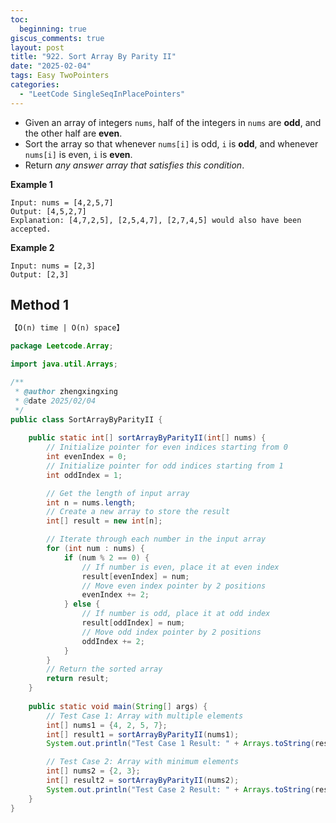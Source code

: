 ```yaml
---
toc:
  beginning: true
giscus_comments: true
layout: post
title: "922. Sort Array By Parity II"
date: "2025-02-04"
tags: Easy TwoPointers
categories:
  - "LeetCode SingleSeqInPlacePointers"
---
```



- Given an array of integers `nums`, half of the integers in `nums` are **odd**, and the other half are **even**.
- Sort the array so that whenever `nums[i]` is odd, `i` is **odd**, and whenever `nums[i]` is even, `i` is **even**.
- Return *any answer array that satisfies this condition*.

**Example 1**

```
Input: nums = [4,2,5,7]
Output: [4,5,2,7]
Explanation: [4,7,2,5], [2,5,4,7], [2,7,4,5] would also have been accepted.
```

**Example 2**

```
Input: nums = [2,3]
Output: [2,3]
```

## Method 1

```tex
【O(n) time | O(n) space】
```

```java
package Leetcode.Array;

import java.util.Arrays;

/**
 * @author zhengxingxing
 * @date 2025/02/04
 */
public class SortArrayByParityII {
    
    public static int[] sortArrayByParityII(int[] nums) {
        // Initialize pointer for even indices starting from 0
        int evenIndex = 0;
        // Initialize pointer for odd indices starting from 1
        int oddIndex = 1;

        // Get the length of input array
        int n = nums.length;
        // Create a new array to store the result
        int[] result = new int[n];

        // Iterate through each number in the input array
        for (int num : nums) {
            if (num % 2 == 0) {
                // If number is even, place it at even index
                result[evenIndex] = num;
                // Move even index pointer by 2 positions
                evenIndex += 2;
            } else {
                // If number is odd, place it at odd index
                result[oddIndex] = num;
                // Move odd index pointer by 2 positions
                oddIndex += 2;
            }
        }
        // Return the sorted array
        return result;
    }
    
    public static void main(String[] args) {
        // Test Case 1: Array with multiple elements
        int[] nums1 = {4, 2, 5, 7};
        int[] result1 = sortArrayByParityII(nums1);
        System.out.println("Test Case 1 Result: " + Arrays.toString(result1));

        // Test Case 2: Array with minimum elements
        int[] nums2 = {2, 3};
        int[] result2 = sortArrayByParityII(nums2);
        System.out.println("Test Case 2 Result: " + Arrays.toString(result2));
    }
}

```





